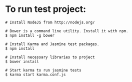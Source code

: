 <h1>To run test project:</h1>

    # Install NodeJS from http://nodejs.org/
    
    # Bower is a command line utility. Install it with npm.
    $ npm install -g bower
    
    # Install Karma and Jasmine test packages.
    $ npm install
    
    # Install necessary libraries to project
    $ bower install
    
    # Start karma to run jasmine tests
    $ karma start karma.conf.js